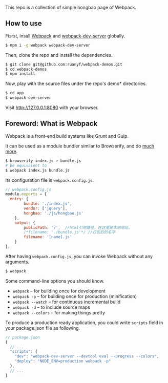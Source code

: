 This repo is a collection of simple hongbao page of Webpack.

## How to use

Fisrst, insall [Webpack](https://www.npmjs.com/package/webpack) and [webpack-dev-server](https://www.npmjs.com/package/webpack-dev-server) globally.

```bash
$ npm i -g webpack webpack-dev-server
```
Then, clone the repo and install the dependencies.

```bash
$ git clone git@github.com:ruanyf/webpack-demos.git
$ cd webpack-demos
$ npm install
```
Now, play with the source files under the repo's demo* directories.

```bash
$ cd app
$ webpack-dev-server
```

Visit http://127.0.0.1:8080 with your browser.

## Foreword: What is Webpack

Webpack is a front-end build systems like Grunt and Gulp.

It can be used as a module bundler similar to Browserify, and do [much more](http://webpack.github.io/docs/what-is-webpack.html).

```bash
$ browserify index.js > bundle.js
# be equivalent to
$ webpack index.js bundle.js
```
Its configuration file is `webpack.config.js`.

```javascript
// webpack.config.js
module.exports = {
  entry: {
        bundle: './index.js',
        vendor: ['jquery'],
        hongbao: './js/hongbao.js'
    },
    output: {
        publicPath: '/',  //html引用路径，在这里是本地地址。
        /*filename: './bundle.js'*/ //打包后的名字
        filename: '[name].js'
    }
};
```

After having `webpack.config.js`, you can invoke Webpack without any arguments.

```bash
$ webpack
```

Some command-line options you should know.

- `webpack` – for building once for development
- `webpack -p` – for building once for production (minification)
- `webpack --watch` – for continuous incremental build
- `webpack -d` – to include source maps
- `webpack --colors` – for making things pretty

To produce a production ready application, you could write `scripts` field in your package.json file as following.

```javascript
// package.json
{
  // ...
  "scripts": {
    "dev": "webpack-dev-server --devtool eval --progress --colors",
    "deploy": "NODE_ENV=production webpack -p"
  },
  // ...
}